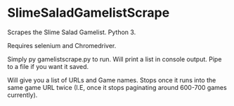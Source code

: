 # SlimeSaladGamelistScrape
Scrapes the Slime Salad Gamelist. 
Python 3. 

Requires selenium and Chromedriver.

Simply py gamelistscrape.py to run. Will print a list in console output. Pipe to a file if you want it saved. 

Will give you a list of URLs and Game names. Stops once it runs into the same game URL twice (I.E, once it stops paginating around 600-700 games currently).
